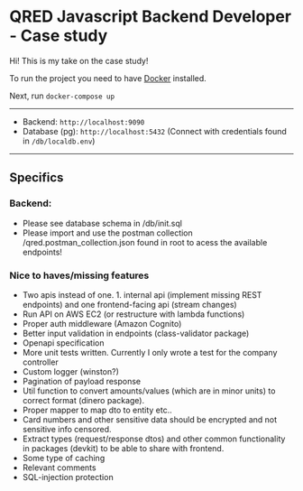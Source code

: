 # QRED Javascript Backend Developer - Case study

Hi! This is my take on the case study!

To run the project you need to have [Docker](https://docker.com) installed.

Next, run `docker-compose up`

---
- Backend: `http://localhost:9090`
- Database (pg): `http://localhost:5432` (Connect with credentials found in `/db/localdb.env`)


---
## Specifics
### Backend:
- Please see database schema in /db/init.sql 
- Please import and use the postman collection /qred.postman_collection.json found in root to acess the available endpoints!

### Nice to haves/missing features
- Two apis instead of one. 1. internal api (implement missing REST endpoints) and one frontend-facing api (stream changes)
- Run API on AWS EC2 (or restructure with lambda functions)
- Proper auth middleware (Amazon Cognito)
- Better input validation in endpoints (class-validator package)
- Openapi specification
- More unit tests written. Currently I only wrote a test for the company controller
- Custom logger (winston?)
- Pagination of payload response
- Util function to convert amounts/values (which are in minor units) to correct format (dinero package).
- Proper mapper to map dto to entity etc..
- Card numbers and other sensitive data should be encrypted and not sensitive info censored.
- Extract types (request/response dtos) and other common functionality in packages (devkit) to be able to share with frontend.
- Some type of caching
- Relevant comments
- SQL-injection protection



